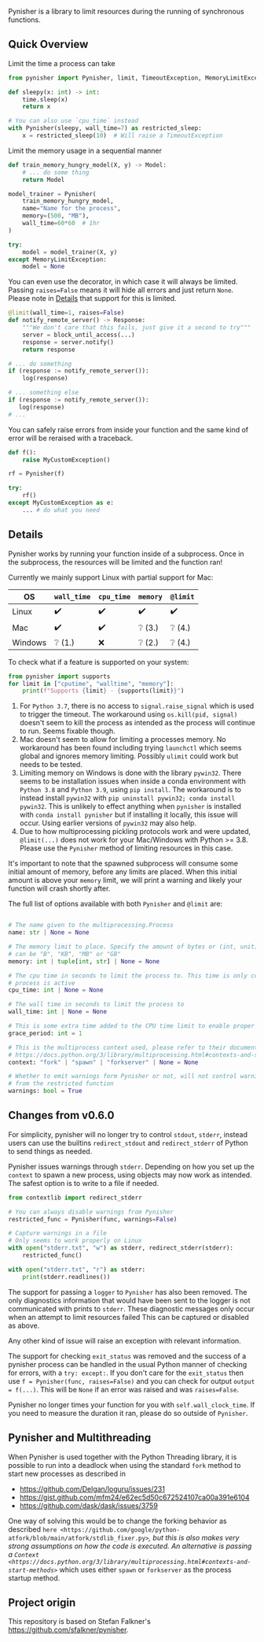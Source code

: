 Pynisher is a library to limit resources during the running of synchronous functions.

## Quick Overview

Limit the time a process can take
```python
from pynisher import Pynisher, limit, TimeoutException, MemoryLimitException

def sleepy(x: int) -> int:
    time.sleep(x)
    return x

# You can also use `cpu_time` instead
with Pynisher(sleepy, wall_time=7) as restricted_sleep:
    x = restricted_sleep(10)  # Will raise a TimeoutException
```

Limit the memory usage in a sequential manner
```python
def train_memory_hungry_model(X, y) -> Model:
    # ... do some thing
    return Model

model_trainer = Pynisher(
    train_memory_hungry_model,
    name="Name for the process",
    memory=(500, "MB"),
    wall_time=60*60  # 1hr
)

try:
    model = model_trainer(X, y)
except MemoryLimitException:
    model = None
```

You can even use the decorator, in which case it will always be limited.
Passing `raises=False` means it will hide all errors and just return `None`.
Please note in [Details](#details) that support for this is limited.
```python
@limit(wall_time=1, raises=False)
def notify_remote_server() -> Response:
    """We don't care that this fails, just give it a second to try"""
    server = block_until_access(...)
    response = server.notify()
    return response

# ... do something
if (response := notify_remote_server()):
    log(response)

# ... something else
if (response := notify_remote_server()):
   log(response)
# ...
```

You can safely raise errors from inside your function and the same kind of error will be reraised
with a traceback.
```python
def f():
    raise MyCustomException()

rf = Pynisher(f)

try:
    rf()
except MyCustomException as e:
    ... # do what you need
```

## Details
Pynisher works by running your function inside of a subprocess.
Once in the subprocess, the resources will be limited and the function ran!

Currently we mainly support Linux with partial support for Mac:

| OS      | `wall_time`          | `cpu_time`         | `memory`             | `@limit`             |
| --      | -----------          | ----------         | --------             | --------             |
| Linux   | :heavy_check_mark:   | :heavy_check_mark: | :heavy_check_mark:   | :heavy_check_mark:   |
| Mac     | :heavy_check_mark:   | :heavy_check_mark: | :grey_question: (3.) | :grey_question: (4.) |
| Windows | :grey_question: (1.) | :x:                | :grey_question: (2.) | :grey_question: (4.) |

To check what if a feature is supported on your system:
```python
from pynisher import supports
for limit in ["cputime", "walltime", "memory"]:
    print(f"Supports {limit} - {supports(limit)}")
```

1. For `Python 3.7`, there is no access to `signal.raise_signal` which is used to trigger
the timeout. The workaround using `os.kill(pid, signal)` doesn't seem to kill the process
as intended as the process will continue to run. Seems fixable though.
2. Mac doesn't seem to allow for limiting a processes memory. No workaround has been found
including trying `launchctl` which seems global and ignores memory limiting. Possibly `ulimit`
could work but needs to be tested.
3. Limiting memory on Windows is done with the library `pywin32`. There seems to be installation
issues when inside a conda environment with `Python 3.8` and `Python 3.9`, using `pip install`.
The workaround is to instead install `pywin32` with `pip uninstall pywin32; conda install pywin32`.
This is unlikely to effect anything when `pynisher` is installed with `conda install pynisher`
but if installing it locally, this issue will occur. Using earlier versions of `pywin32` may
also help.
4. Due to how multiprocessing pickling protocols work and were updated, `@limit(...)` does
not work for your Mac/Windows with Python >= 3.8. Please use the `Pynisher` method of
limiting resources in this case.


It's important to note that the spawned subprocess will consume some initial amount of memory,
before any limits are placed. When this initial amount is above your `memory` limit, we
will print a warning and likely your function will crash shortly after.

The full list of options available with both `Pynisher` and `@limit` are:
```python

# The name given to the multiprocessing.Process
name: str | None = None

# The memory limit to place. Specify the amount of bytes or (int, unit) where unit
# can be "B", "KB", "MB" or "GB"
memory: int | tuple[int, str] | None = None

# The cpu time in seconds to limit the process to. This time is only counter while the
# process is active
cpu_time: int | None = None

# The wall time in seconds to limit the process to
wall_time: int | None = None

# This is some extra time added to the CPU time limit to enable proper cleanup
grace_period: int = 1

# This is the multiprocess context used, please refer to their documentation
# https://docs.python.org/3/library/multiprocessing.html#contexts-and-start-methods
context: "fork" | "spawn" | "forkserver" | None = None

# Whether to emit warnings form Pynisher or not, will not control warnings
# from the restricted function
warnings: bool = True
```

## Changes from v0.6.0
For simplicity, pynisher will no longer try to control `stdout`, `stderr`, instead
users can use the builtins `redirect_stdout` and `redirect_stderr` of Python to
send things as needed.

Pynisher issues warnings through `stderr`. Depending on how you set up the `context`
to spawn a new process, using objects may now work as intended. The safest option
is to write to a file if needed.

```python
from contextlib import redirect_stderr

# You can always disable warnings from Pynisher
restricted_func = Pynisher(func, warnings=False)

# Capture warnings in a file
# Only seems to work properly on Linux
with open("stderr.txt", "w") as stderr, redirect_stderr(stderr):
    restricted_func()

with open("stderr.txt", "r") as stderr:
    print(stderr.readlines())
```

The support for passing a `logger` to `Pynisher` has also been removed. The only diagnostics
information that would have been sent to the logger is not communicated with prints to `stderr`.
These diagnostic messages only occur when an attempt to limit resources failed
This can be captured or disabled as above.

Any other kind of issue will raise an exception with relevant information.

The support for checking `exit_status` was removed and the success of a pynisher process can
be handled in the usual Python manner of checking for errors, with a `try: except:`. If you
don't care for the `exit_status` then use `f = Pynisher(func, raises=False)` and you can
check for output `output = f(...)`. This will be `None` if an error was raised and was `raises=False`.

Pynisher no longer times your function for you with `self.wall_clock_time`. If you need to measure
the duration it ran, please do so outside of `Pynisher`.

## Pynisher and Multithreading
When Pynisher is used together with the Python Threading library, it is possible to run into
a deadlock when using the standard ``fork`` method to start new processes as described in

* https://github.com/Delgan/loguru/issues/231
* https://gist.github.com/mfm24/e62ec5d50c672524107ca00a391e6104
* https://github.com/dask/dask/issues/3759

One way of solving this would be to change the forking behavior as described
`here <https://github.com/google/python-atfork/blob/main/atfork/stdlib_fixer.py>`_, but this is
also makes very strong assumptions on how the code is executed. An alternative is passing a
`Context <https://docs.python.org/3/library/multiprocessing.html#contexts-and-start-methods>`_
which uses either ``spawn`` or ``forkserver`` as the process startup method.

## Project origin
This repository is based on Stefan Falkner's https://github.com/sfalkner/pynisher.
